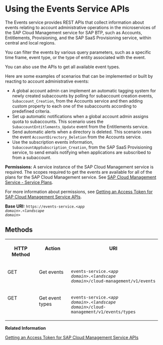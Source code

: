 <!-- loio94e1895c16274df2a59196b81e28d1c4 -->

# Using the Events Service APIs

The Events service provides REST APIs that collect information about events relating to account administrative operations in the microservices of the SAP Cloud Management service for SAP BTP, such as Accounts, Entitlements, Provisioning, and the SAP SaaS Provisioning service, within central and local regions.

You can filter the events by various query parameters, such as a specific time frame, event type, or the type of entity associated with the event.

You can also use the APIs to get all available event types.

Here are some examples of scenarios that can be implemented or built by reacting to account administrative events:

-   A global account admin can implement an automatic tagging system for newly created subaccounts by polling for subaccount creation events, `Subaccount_Creation`, from the Accounts service and then adding custom property to each one of the subaccounts according to predefined criteria.
-   Set up automatic notifications when a global account admin assigns quota to subaccounts. This scenario uses the `SubaccountEntitlements_Update` event from the Entitlements service.
-   Send automatic alerts when a directory is deleted. This scenario uses the event `AccountDirectory_Deletion` from the Accounts service.
-   Use the subscription events information, `SubaccountAppSubscription_Creation`, from the SAP SaaS Provisioning service, to send emails notifying when applications are subscribed to from a subaccount.

**Permissions:** A service instance of the SAP Cloud Management service is required. The scopes required to get the events are available for all of the plans for the SAP Cloud Management service. See [SAP Cloud Management Service - Service Plans](sap-cloud-management-service-service-plans-a508b72.md).

For more information about permissions, see [Getting an Access Token for SAP Cloud Management Service APIs](getting-an-access-token-for-sap-cloud-management-service-apis-3670474.md).

**Base URI:** <code>https://events-service.<i class="varname">&lt;app domain&gt;</i>.<i class="varname">&lt;landscape domain&gt;</i></code>



<a name="loio94e1895c16274df2a59196b81e28d1c4__section_bch_zsr_33b"/>

## **Methods**


<table>
<tr>
<th valign="top">

HTTP Method

</th>
<th valign="top">

Action

</th>
<th valign="top">

URI

</th>
</tr>
<tr>
<td valign="top">

GET

</td>
<td valign="top">

Get events

</td>
<td valign="top">

<code>events-service.<i class="varname">&lt;app domain&gt;</i>.<i class="varname">&lt;landscape domain&gt;</i>/cloud-management/v1/events</code>

</td>
</tr>
<tr>
<td valign="top">

GET

</td>
<td valign="top">

Get event types

</td>
<td valign="top">

<code>events-service.<i class="varname">&lt;app domain&gt;</i>.<i class="varname">&lt;landscape domain&gt;</i>/cloud-management/v1/events/types</code>

</td>
</tr>
</table>

**Related Information**  


[Getting an Access Token for SAP Cloud Management Service APIs](getting-an-access-token-for-sap-cloud-management-service-apis-3670474.md "The APIs of the SAP Cloud Management service for SAP BTP are protected with the OAuth 2.0 Password grant type and, in some cases, also the Client Credentials grant type. This procedure guides you through the steps to create an OAuth client and obtain an access token from SAP Authorization and Trust Management service (xsuaa) to call the APIs of the SAP Cloud Management service.")

